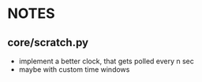 # NOTES
## core/scratch.py
- implement a better clock, that gets polled every n sec
- maybe with custom time windows
